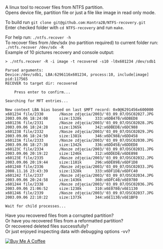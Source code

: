 A linux tool to recover files from NTFS partition.\
Opens device file, partition file or just a file like image in read only mode.

To build run `git clone git@github.com:Kontra2B/NTFS-recovery.git`\
Enter checked folder with `cd NTFS-recovery` and run `make`.

For help run: `./ntfs.recover -h`\
To recover files from /dev/sdx (no partition required) to current folder run: `./ntfs.recover /dev/sdx -R`\
Example of 10 pictures recovery and console output:

`> ./ntfs.recover -R -i image -t recovered -s10 -l0x601234 /dev/sdb1`
```
Parsed arguments:
Device:/dev/sdb1, LBA:6296116x601234, process:10, include[image] pid:117565
RECOVER to target dir: recovered

	Press enter to confirm...

Searching for MFT entries...

New context LBA bias based on last $MFT record: 0x0@6291456x600000
x601234 file/2330       /Nasze zdjęcia/2003/'03_09_07/DSC02027.JPG      2003.09.06 18:24:08     size:1328k      333:x6DB470/x6DBED8
x601236 file/2331       /Nasze zdjęcia/2003/'03_09_07/DSC02028.JPG      2003.09.06 18:24:28     size:1365k      342:x6DBED8/x6DC988
x601238 file/2332       /Nasze zdjęcia/2003/'03_09_07/DSC02029.JPG      2003.09.06 18:24:50     size:1381k      346:x6DC988/x6DD458
x60123A file/2333       /Nasze zdjęcia/2003/'03_09_07/DSC02030.JPG      2003.09.06 18:27:38     size:1342k      336:x6DD458/x6DDED8
x60123C file/2334       /Nasze zdjęcia/2003/'03_09_07/DSC02031.JPG      2003.09.06 20:19:22     size:1246k      312:x6DDED8/x6DE898
x60123E file/2335       /Nasze zdjęcia/2003/'03_09_07/DSC02032.JPG      2003.09.06 20:19:44     size:1181k      296:x6DE898/x6DF1D8
x601240 file/2336       /Nasze zdjęcia/2003/'03_09_07/DSC02033.JPG      2008.11.16 23:43:39     size:1328k      333:x6DF1D8/x6DFC40
x601242 file/2337       /Nasze zdjęcia/2003/'03_09_07/DSC02034.JPG      2003.09.06 20:24:58     size:1436k      360:x6DFC40/x6E0780
x601244 file/2338       /Nasze zdjęcia/2003/'03_09_07/DSC02036.JPG      2003.09.06 21:06:52     size:1238k      310:x6E0780/x6E1130
x601246 file/2339       /Nasze zdjęcia/2003/'03_09_07/DSC02037.JPG      2003.09.06 22:10:22     size:1373k      344:x6E1130/x6E1BF0

Wait for child processes... 
```

Have you recovered files from a corrupted partition?\
Or have you recovered files from a reformatted partition?\
Or recovered deleted files successfully?\
Or just enjoyed inspecting data with debugging options -vv?

[![Buy Me A Coffee](https://img.shields.io/badge/Buy%20Me%20A%20Coffee-donate-yellow?style=flat-square&logo=buy-me-a-coffee)](https://www.buymeacoffee.com/kontra)
